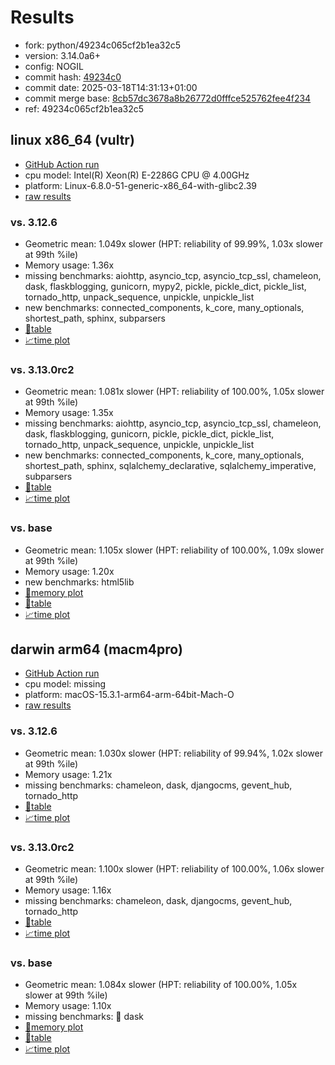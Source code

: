 # Results

- fork: python/49234c065cf2b1ea32c5
- version: 3.14.0a6+
- config: NOGIL
- commit hash: [49234c0](https://github.com/python/cpython/commit/49234c0)
- commit date: 2025-03-18T14:31:13+01:00
- commit merge base: [8cb57dc3678a8b26772d0fffce525762fee4f234](https://github.com/python/cpython/commit/8cb57dc3678a8b26772d0fffce525762fee4f234)
- ref: 49234c065cf2b1ea32c5

## linux x86_64 (vultr)

- [GitHub Action run](https://github.com/facebookexperimental/free-threading-benchmarking/actions/runs/13925508624)
- cpu model: Intel(R) Xeon(R) E-2286G CPU @ 4.00GHz
- platform: Linux-6.8.0-51-generic-x86_64-with-glibc2.39
- [raw results](bm-20250318-vultr-x86_64-python-49234c065cf2b1ea32c5-3.14.0a6%2B-49234c0.json)

### vs. 3.12.6

- Geometric mean: 1.049x slower (HPT: reliability of 99.99%, 1.03x slower at 99th %ile)
- Memory usage: 1.36x
- missing benchmarks: aiohttp, asyncio_tcp, asyncio_tcp_ssl, chameleon, dask, flaskblogging, gunicorn, mypy2, pickle, pickle_dict, pickle_list, tornado_http, unpack_sequence, unpickle, unpickle_list
- new benchmarks: connected_components, k_core, many_optionals, shortest_path, sphinx, subparsers
- [📄table](bm-20250318-vultr-x86_64-python-49234c065cf2b1ea32c5-3.14.0a6%2B-49234c0-vs-3.12.6.md)
- [📈time plot](bm-20250318-vultr-x86_64-python-49234c065cf2b1ea32c5-3.14.0a6%2B-49234c0-vs-3.12.6.svg)

### vs. 3.13.0rc2

- Geometric mean: 1.081x slower (HPT: reliability of 100.00%, 1.05x slower at 99th %ile)
- Memory usage: 1.35x
- missing benchmarks: aiohttp, asyncio_tcp, asyncio_tcp_ssl, chameleon, dask, flaskblogging, gunicorn, pickle, pickle_dict, pickle_list, tornado_http, unpack_sequence, unpickle, unpickle_list
- new benchmarks: connected_components, k_core, many_optionals, shortest_path, sphinx, sqlalchemy_declarative, sqlalchemy_imperative, subparsers
- [📄table](bm-20250318-vultr-x86_64-python-49234c065cf2b1ea32c5-3.14.0a6%2B-49234c0-vs-3.13.0rc2.md)
- [📈time plot](bm-20250318-vultr-x86_64-python-49234c065cf2b1ea32c5-3.14.0a6%2B-49234c0-vs-3.13.0rc2.svg)

### vs. base

- Geometric mean: 1.105x slower (HPT: reliability of 100.00%, 1.09x slower at 99th %ile)
- Memory usage: 1.20x
- new benchmarks: html5lib
- [🧠memory plot](bm-20250318-vultr-x86_64-python-49234c065cf2b1ea32c5-3.14.0a6%2B-49234c0-vs-base-mem.svg)
- [📄table](bm-20250318-vultr-x86_64-python-49234c065cf2b1ea32c5-3.14.0a6%2B-49234c0-vs-base.md)
- [📈time plot](bm-20250318-vultr-x86_64-python-49234c065cf2b1ea32c5-3.14.0a6%2B-49234c0-vs-base.svg)

## darwin arm64 (macm4pro)

- [GitHub Action run](https://github.com/facebookexperimental/free-threading-benchmarking/actions/runs/13925508624)
- cpu model: missing
- platform: macOS-15.3.1-arm64-arm-64bit-Mach-O
- [raw results](bm-20250318-macm4pro-arm64-python-49234c065cf2b1ea32c5-3.14.0a6%2B-49234c0.json)

### vs. 3.12.6

- Geometric mean: 1.030x slower (HPT: reliability of 99.94%, 1.02x slower at 99th %ile)
- Memory usage: 1.21x
- missing benchmarks: chameleon, dask, djangocms, gevent_hub, tornado_http
- [📄table](bm-20250318-macm4pro-arm64-python-49234c065cf2b1ea32c5-3.14.0a6%2B-49234c0-vs-3.12.6.md)
- [📈time plot](bm-20250318-macm4pro-arm64-python-49234c065cf2b1ea32c5-3.14.0a6%2B-49234c0-vs-3.12.6.svg)

### vs. 3.13.0rc2

- Geometric mean: 1.100x slower (HPT: reliability of 100.00%, 1.06x slower at 99th %ile)
- Memory usage: 1.16x
- missing benchmarks: chameleon, dask, djangocms, gevent_hub, tornado_http
- [📄table](bm-20250318-macm4pro-arm64-python-49234c065cf2b1ea32c5-3.14.0a6%2B-49234c0-vs-3.13.0rc2.md)
- [📈time plot](bm-20250318-macm4pro-arm64-python-49234c065cf2b1ea32c5-3.14.0a6%2B-49234c0-vs-3.13.0rc2.svg)

### vs. base

- Geometric mean: 1.084x slower (HPT: reliability of 100.00%, 1.05x slower at 99th %ile)
- Memory usage: 1.10x
- missing benchmarks: 🔴 dask
- [🧠memory plot](bm-20250318-macm4pro-arm64-python-49234c065cf2b1ea32c5-3.14.0a6%2B-49234c0-vs-base-mem.svg)
- [📄table](bm-20250318-macm4pro-arm64-python-49234c065cf2b1ea32c5-3.14.0a6%2B-49234c0-vs-base.md)
- [📈time plot](bm-20250318-macm4pro-arm64-python-49234c065cf2b1ea32c5-3.14.0a6%2B-49234c0-vs-base.svg)

